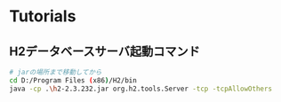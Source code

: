 # Tutorials

## H2データベースサーバ起動コマンド

```bash
# jarの場所まで移動してから
cd D:/Program Files (x86)/H2/bin
java -cp .\h2-2.3.232.jar org.h2.tools.Server -tcp -tcpAllowOthers
```